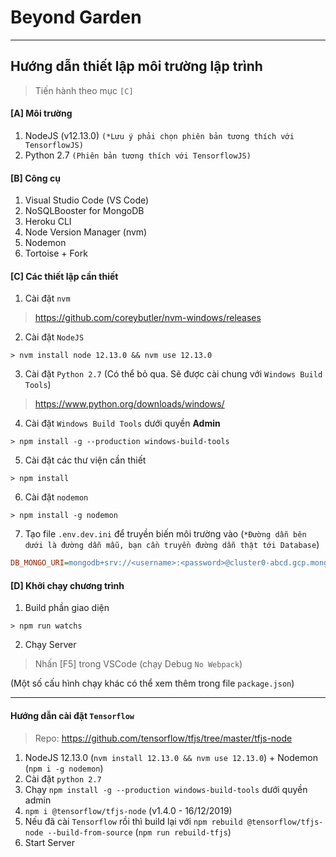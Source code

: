 # Beyond Garden

---

## Hướng dẫn thiết lập môi trường lập trình
> Tiến hành theo mục `[C]`

#### [A] Môi trường
1. NodeJS (v12.13.0) `(*Lưu ý phải chọn phiên bản tương thích với TensorflowJS)`
2. Python 2.7 `(Phiên bản tương thích với TensorflowJS)`

#### [B] Công cụ
1. Visual Studio Code (VS Code)
2. NoSQLBooster for MongoDB
3. Heroku CLI
4. Node Version Manager (nvm)
5. Nodemon
6. Tortoise + Fork

#### [C] Các thiết lập cần thiết
1. Cài đặt `nvm`
  > https://github.com/coreybutler/nvm-windows/releases
2. Cài đặt `NodeJS`
  ```console
  > nvm install node 12.13.0 && nvm use 12.13.0
  ```
3. Cài đặt `Python 2.7` (Có thể bỏ qua. Sẽ được cài chung với `Windows Build Tools`)
  > https://www.python.org/downloads/windows/
4. Cài đặt `Windows Build Tools` dưới quyền **Admin**
  ```console
  > npm install -g --production windows-build-tools
  ```
5. Cài đặt các thư viện cần thiết
  ```console
  > npm install
  ```
6. Cài đặt `nodemon`
  ```console
  > npm install -g nodemon
  ```
7. Tạo file `.env.dev.ini` để truyền biến môi trường vào (`*Đường dẫn bên dưới là đường dẫn mẫu, bạn cần truyền đường dẫn thật tới Database`)
  ```ini
  DB_MONGO_URI=mongodb+srv://<username>:<password>@cluster0-abcd.gcp.mongodb.net/BeyondGarden?retryWrites=true&w=majority
  ```

#### [D] Khởi chạy chương trình
1. Build phần giao diện
```console
> npm run watchs
```
2. Chạy Server
> Nhấn [F5] trong VSCode (chạy Debug `No Webpack`)


(Một số cấu hình chạy khác có thể xem thêm trong file `package.json`)

---

#### Hướng dẫn cài đặt `Tensorflow`
> Repo: https://github.com/tensorflow/tfjs/tree/master/tfjs-node

1. NodeJS 12.13.0 (`nvm install 12.13.0 && nvm use 12.13.0`) + Nodemon (`npm i -g nodemon`)
2. Cài đặt `python 2.7`
3. Chạy `npm install -g --production windows-build-tools` dưới quyền admin
4. `npm i @tensorflow/tfjs-node` (v1.4.0 - 16/12/2019)
5. Nếu đã cài `Tensorflow` rồi thì build lại với `npm rebuild @tensorflow/tfjs-node --build-from-source` (`npm run rebuild-tfjs`)
6. Start Server

